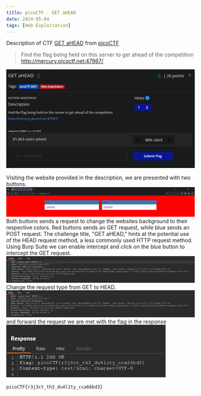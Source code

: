 ```yaml
---
title: picoCTF - GET aHEAD
date: 2024-05-04
tags: [Web Exploitation]
---
```


Description of CTF [GET aHEAD](https://play.picoctf.org/practice/challenge/132?category=1&page=1) from [picoCTF](https://play.picoctf.org/practice)

> Find the flag being held on this server to get ahead of the competition http://mercury.picoctf.net:47967/

![img-description](/assets/img/picoctf-GET_aHEAD.png)

Visiting the website provided in the description, we are presented with two buttons.
![img-description](/assets/img/picoctf-GET_aHEAD_website.png)
Both buttons sends a request to change the websites background to their respective colors. Red buttons sends an GET request, while blue sends an POST request.
The challenge title, "GET aHEAD," hints at the potential use of the HEAD request method, a less commonly used HTTP request method.
Using Burp Suite we can enable intercept and click on the blue button to intercept the GET request. 
![img-description](/assets/img/picoctf-GET_aHEAD_GET.png)
Change the request type from GET to HEAD.
![img-description](/assets/img/picoctf-GET_aHEAD_HEAD.png)
and forward the request we are met with the flag in the response 
![img-description](/assets/img/picoctf-GET_aHEAD_response.png)

```
picoCTF{r3j3ct_th3_du4l1ty_cca66bd3}
```




 